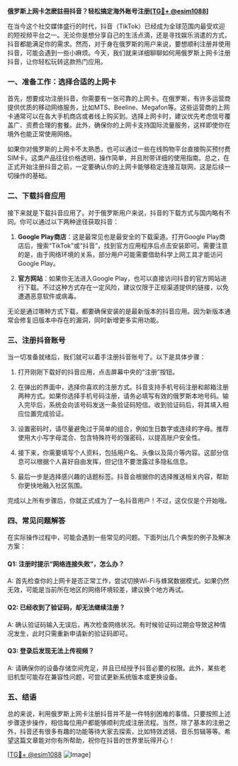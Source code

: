 **俄罗斯上网卡怎麽註冊抖音？轻松搞定海外账号注册[[TG💪+ @esim1088](https://t.me/s/esim1088)]**

在当今这个社交媒体盛行的时代，抖音（TikTok）已经成为全球范围内最受欢迎的短视频平台之一。无论你是想分享自己的生活点滴，还是寻找娱乐消遣的方式，抖音都能满足你的需求。然而，对于身在俄罗斯的用户来说，要想顺利注册并使用抖音，可能会遇到一些小麻烦。今天，我们就来详细聊聊如何用俄罗斯上网卡注册抖音，让你轻松玩转这款热门应用。

### 一、准备工作：选择合适的上网卡

首先，想要成功注册抖音，你需要有一张可靠的上网卡。在俄罗斯，有许多运营商提供优质的移动网络服务，比如MTS、Beeline、Megafon等。这些运营商的上网卡通常可以在各大手机商店或者线上购买到。选择上网卡时，建议优先考虑信号覆盖广、资费合理的套餐。此外，确保你的上网卡支持国际流量服务，这样即使你在境外也能正常使用网络。

如果你对俄罗斯的上网卡不太熟悉，也可以通过一些在线购物平台直接购买预付费SIM卡。这类产品往往价格透明，操作简单，并且附带详细的使用指南。总之，在正式开始注册抖音之前，一定要确认你的上网卡能够稳定连接互联网，这是后续一切操作的基础。

### 二、下载抖音应用

接下来就是下载抖音应用了。对于俄罗斯用户来说，抖音的下载方式与国内略有不同。你可以通过以下两种途径获取抖音：

1. **Google Play商店**：这是最常见也是最安全的下载渠道。打开Google Play商店后，搜索“TikTok”或“抖音”，找到官方应用程序后点击安装即可。需要注意的是，由于网络环境的关系，部分用户可能需要借助科学上网工具才能访问Google Play。

2. **官方网站**：如果你无法进入Google Play，也可以直接访问抖音的官方网站进行下载。不过这种方式存在一定风险，建议仅限于正规渠道提供的链接，以免遭遇恶意软件或病毒。

无论是通过哪种方式下载，都要确保安装的是最新版本的抖音应用。因为新版本通常会修复旧版本中存在的漏洞，同时新增更多实用功能。

### 三、注册抖音账号

当一切准备就绪后，我们就可以着手注册抖音账号了。以下是具体步骤：

1. 打开刚刚下载好的抖音应用，点击屏幕中央的“注册”按钮。
   
2. 在弹出的界面中，选择你喜欢的注册方式。抖音支持手机号码注册和邮箱注册两种方式。如果你选择手机号码注册，请务必填写有效的俄罗斯本地号码。输入完毕后，系统会向该号码发送一条验证码短信。收到验证码后，将其填入相应位置完成验证。

3. 设置密码时，请尽量避免过于简单的组合，例如生日数字或连续的字母。推荐使用大小写字母混合、包含特殊符号的强密码，以提高账户安全性。

4. 接下来，你需要填写个人资料，包括用户名、头像以及简介等内容。这部分信息可以根据个人喜好自由发挥，但记住不要泄露过多隐私信息。

5. 最后一步是选择感兴趣的话题标签。抖音会根据你的选择推送相关内容，帮助你更快地融入社区氛围。

完成以上所有步骤后，你就正式成为了一名抖音用户！不过，这仅仅是个开始哦。

### 四、常见问题解答

在实际操作过程中，可能会遇到一些常见的问题。下面列出几个典型的例子及解决方案：

#### Q1: 注册时提示“网络连接失败”，怎么办？

A: 首先检查你的上网卡是否正常工作，尝试切换Wi-Fi与蜂窝数据模式。如果仍然无效，可能是当前所在地区的网络环境较差，建议换个地方再试。

#### Q2: 已经收到了验证码，却无法继续注册？

A: 确认验证码输入无误后，再次检查网络状况。有时候验证码过期会导致这种情况发生，此时只需重新申请新的验证码即可。

#### Q3: 登录后发现无法上传视频？

A: 请确保你的设备存储空间充足，并且已经授予抖音必要的权限。此外，某些老旧机型可能存在兼容性问题，可尝试更新系统版本或更换设备。

### 五、结语

总的来说，利用俄罗斯上网卡注册抖音并不是一件特别困难的事情。只要按照上述步骤逐步操作，相信每位用户都能够顺利完成注册流程。当然，除了基本的注册之外，抖音还有很多有趣的功能等待大家去探索，比如特效滤镜、音乐剪辑等等。希望这篇文章能对你有所帮助，祝你在抖音的世界里玩得开心！

[[TG💪+ @esim1088](https://t.me/s/esim1088) ![Image](https://i.postimg.cc/4NQfJmqS/Snipaste-2025-05-13-00-14-12.png)]